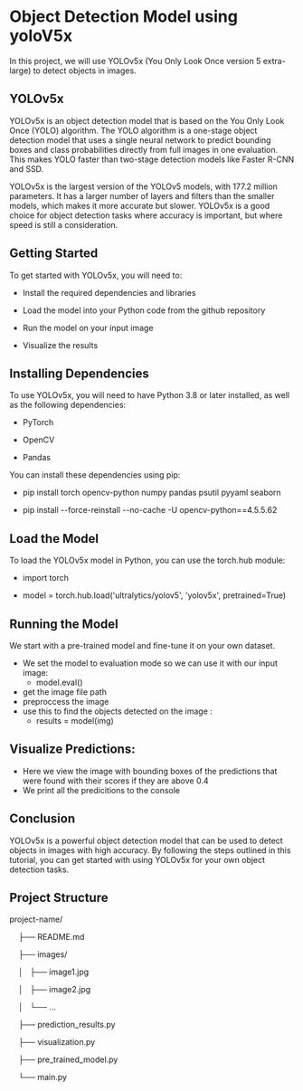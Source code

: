 # Object Detection Model using yoloV5x
In this project, we will use YOLOv5x (You Only Look Once version 5 extra-large) to detect objects in images.

## YOLOv5x

YOLOv5x is an object detection model that is based on the You Only Look Once (YOLO) algorithm. The YOLO algorithm is a one-stage object detection model that uses a single neural network to predict bounding boxes and class probabilities directly from full images in one evaluation. This makes YOLO faster than two-stage detection models like Faster R-CNN and SSD.

YOLOv5x is the largest version of the YOLOv5 models, with 177.2 million parameters. It has a larger number of layers and filters than the smaller models, which makes it more accurate but slower. YOLOv5x is a good choice for object detection tasks where accuracy is important, but where speed is still a consideration.

## Getting Started

To get started with YOLOv5x, you will need to:

* Install the required dependencies and libraries

* Load the model into your Python code from the github repository

* Run the model on your input image

* Visualize the results

## Installing Dependencies

To use YOLOv5x, you will need to have Python 3.8 or later installed, as well as the following dependencies:

* PyTorch

* OpenCV

* Pandas

You can install these dependencies using pip:

* pip install torch opencv-python numpy pandas psutil pyyaml seaborn

* pip install --force-reinstall --no-cache -U opencv-python==4.5.5.62

## Load the Model

To load the YOLOv5x model in Python, you can use the torch.hub module:

* import torch

* model = torch.hub.load('ultralytics/yolov5', 'yolov5x', pretrained=True)

## Running the Model

We start with a pre-trained model and fine-tune it on your own dataset.

* We set the model to evaluation mode so we can use it with our input image:
  - model.eval()
* get the image file path
* preproccess the image
* use this to find the objects detected on the image :
  - results = model(img)
  
## Visualize Predictions:

* Here we view the image with bounding boxes of the predictions that were found with their scores if they are above 0.4
* We print all the predicitions to the console

## Conclusion
YOLOv5x is a powerful object detection model that can be used to detect objects in images with high accuracy. By following the steps outlined in this tutorial, you can get started with using YOLOv5x for your own object detection tasks.

## Project Structure
project-name/

    ├── README.md

    ├── images/

    │   ├── image1.jpg

    │   ├── image2.jpg

    │   └── ...

    ├── prediction_results.py

    ├── visualization.py

    ├── pre_trained_model.py

    └── main.py
